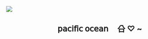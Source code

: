 <img src="https://64.media.tumblr.com/1575fc1087b1bc84d97ec7426f622094/7c46929d54eb6c56-c1/s400x600/ff90f872af6b19fbaa9775b536b7be101d071fa2.gifv">




<h2 align="center">   𝗉𝖺𝖼𝗂𝖿𝗂𝖼  𝗈𝖼𝖾𝖺𝗇ᅟ 㕣  ♡  ~</h2>
 
